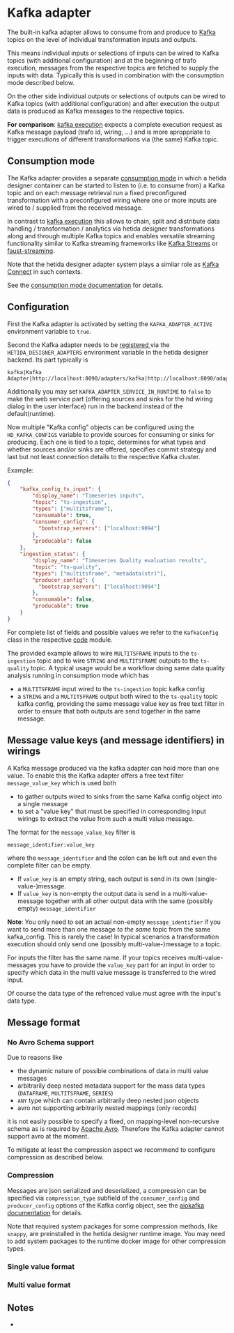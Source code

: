 # Kafka adapter
The built-in kafka adapter allows to consume from and produce to [Kafka](https://kafka.apache.org/https://kafka.apache.org/) topics on the level of individual transformation inputs and outputs. 

This means individual inputs or selections of inputs can be wired to Kafka topics (with additional configuration) and at the beginning of trafo execution, messages from the respective topics are fetched to supply the inputs with data. Typically this is used in combination with the consumption mode described below.

On the other side individual outputs or selections of outputs can be wired to Kafka topics (with additional configuration) and after execution the output data is produced as Kafka messages to the respective topics.

**For comparison**: [kafka execution](../execution/execution_via_kafka.md) expects a complete execution request as Kafka message payload (trafo id, wiring, ...) and is more aproppriate to trigger executions of different transformations via (the same) Kafka topic.


## Consumption mode
The Kafka adapter provides a separate [consumption mode](./../execution/kafka_consumption_mode.md) in which a hetida designer container can be started to listen to (i.e. to consume from) a Kafka topic and on each message retrieval run a fixed preconfigured transformation with a preconfigured wiring where one or more inputs are wired to / supplied from the received message.

In contrast to [kafka execution](../execution/execution_via_kafka.md) this allows to chain, split and distribute data handling / transformation / analytics via hetida designer transformations along and through multiple Kafka topics and enables versatile streaming functionality similar to Kafka streaming frameworks like [Kafka Streams](https://kafka.apache.org/documentation/streams/) or [faust-streaming](https://github.com/faust-streaming/faust).

Note that the hetida designer adapter system plays a similar role as [Kafka Connect](https://docs.confluent.io/platform/current/connect/index.html) in such contexts.

See the [consumption mode documentation](./../execution/kafka_consumption_mode.md) for details.

## Configuration
First the Kafka adapter is activated by setting the `KAFKA_ADAPTER_ACTIVE` environment variable to `true`.

Second the Kafka adapter needs to be [registered ](./adapter_registration.md) via the `HETIDA_DESIGNER_ADAPTERS` environment variable in the hetida designer backend. Its part typically is

```
kafka|Kafka Adapter|http://localhost:8090/adapters/kafka|http://localhost:8090/adapters/kafka"
```

Additionally you may set `KAFKA_ADAPTER_SERVICE_IN_RUNTIME` to `false` to make the web service part (offering sources and sinks for the hd wiring dialog in the user interface) run in the backend instead of the default(runtime).

Now multiple "Kafka config" objects can be configured using the `HD_KAFKA_CONFIGS` variable to provide sources for consuming or sinks for producing. Each one is tied to a topic, determines for what types and whether sources and/or sinks are offered, specifies commit strategy and last but not least connection details to the respective Kafka cluster.

Example:
```json
{
    "kafka_config_ts_input": {
        "display_name": "Timeseries inputs",
        "topic": "ts-ingestion",
        "types": ["multitsframe"],
        "consumable": true,
        "consumer_config": {
          "bootstrap_servers": ["localhost:9094"]
        },        
        "producable": false
    },
    "ingestion_status": {
        "display_name": "Timeseries Quality evaluation results",
        "topic": "ts-quality",
        "types": ["multitsframe", "metadata(str)"],
        "producer_config": {
          "bootstrap_servers": ["localhost:9094"]
        },        
        "consumable": false,
        "producable": true
    }
}
```

For complete list of fields and possible values we refer to the `KafkaConfig` class in the respective [code](../../runtime/hetdesrun/adapters/kafka/models.py) module.

The provided example allows to wire `MULTITSFRAME` inputs to the `ts-ingestion` topic and to wire `STRING` and `MULTITSFRAME` outputs to the `ts-quality` topic. A typical usage would be a workflow doing same data quality analysis running in consumption mode which has 
* a `MULTITSFRAME` input wired to the `ts-ingestion` topic kafka config
* a `STRING` and a `MULTITSFRAME` output both wired to the `ts-quality` topic kafka config, providing the same message value key as free text filter in order to ensure that both outputs are send together in the same message.

## Message value keys (and message identifiers) in wirings
A Kafka message produced via the kafka adapter can hold more than one value. To enable this the Kafka adapter offers a free text filter `message_value_key` which is used both 
* to gather outputs wired to sinks from the same Kafka config object into a single message
* to set a "value key" that must be specified in corresponding input wirings to extract the value from such a multi value message.

The format for the `message_value_key` filter is
```
message_identifier:value_key
```
where the `message_identifier` and the colon can be left out and even the complete filter can be empty.

* If `value_key` is an empty string, each output is send in its own (single-value-)message.
* If `value_key` is non-empty the output data is send in a multi-value-message together with all other output data with the same (possibly empty) `message_identifier`

**Note**: You only need to set an actual non-empty `message_identifier` if you want to send more than one message *to the same* topic from the same kafka_config. This is rarely the case! In typical scenarios a transformation execution should only send one (possibly multi-value-)message to a topic.

For inputs the filter has the same name. If your topics receives multi-value-messages you have to provide the `value_key` part for an input in order to specify which data in the multi value message is transferred to the wired input.

Of course the data type of the refrenced value must agree with the input's data type.


## Message format

### No Avro Schema support
Due to reasons like
* the dynamic nature of possible combinations of data in multi value messages
* arbitrarily deep nested metadata support for the mass data types (`DATAFRAME`, `MULTITSFRAME`, `SERIES`)
* `ANY` type which can contain arbitrarily deep nested json objects
* avro not supporting arbitrarily nested mappings (only records)

it is not easily possible to specify a fixed, on mapping-level non-recursive schema as is required by [Apache Avro](https://avro.apache.org/). Therefore the Kafka adapter cannot support avro at the moment.

To mitigate at least the compression aspect we recommend to configure compression as described below.

### Compression
Messages are json serialized and deserialized, a compression can be specified via `compression_type` subfield of the `consumer_config` and `producer_config` options of the Kafka config object, see the [aiokafka documentation](https://aiokafka.readthedocs.io/en/stable/api.html) for details.

Note that required system packages for some compression methods, like `snappy`, are preinstalled in the hetida designer runtime image. You may need to add system packages to the runtime docker image for other compression types.


### Single value format

### Multi value format

## Notes
* 